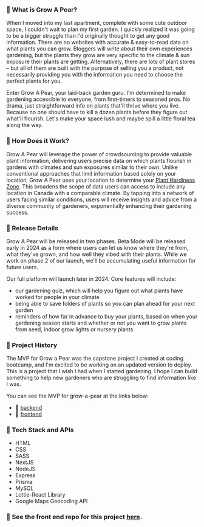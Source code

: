 ### 🍐 What is Grow A Pear?

When I moved into my last apartment, complete with some cute outdoor space, I couldn't wait to plan my first garden. I quickly realized it was going to be a bigger struggle than I'd originally thought to get any good information. There are no websites with accurate & easy-to-read data on what plants you can grow. Bloggers will write about their own experiences gardening, but the plants they grow are very specific to the climate & sun exposure their plants are getting. Alternatively, there are lots of plant stores – but all of them are built with the purpose of selling you a product, not necessarily providing you with the information you need to choose the perfect plants for you.

Enter Grow A Pear, your laid-back garden guru. I'm determined to make gardening accessible to everyone, from first-timers to seasoned pros. No drama, just straightforward info on plants that'll thrive where you live. Because no one should have to kill a dozen plants before they figure out what'll flourish. Let's make your space lush and maybe spill a little floral tea along the way.

### 🍐 How Does it Work?

Grow A Pear will leverage the power of crowdsourcing to provide valuable plant information, delivering users precise data on which plants flourish in gardens with climates and sun exposures similar to their own. Unlike conventional approaches that limit information based solely on your location, Grow A Pear uses your location to determine your [Plant Hardiness Zone](http://www.planthardiness.gc.ca/?m=1&lang=en). This broadens the scope of data users can access to include any location in Canada with a comparable climate. By tapping into a network of users facing similar conditions, users will receive insights and advice from a diverse community of gardeners, exponentially enhancing their gardening success.

### 🍐 Release Details

Grow A Pear will be released in two phases. Beta Mode will be released early in 2024 as a form where users can let us know where they're from, what they've grown, and how well they vibed with their plants. While we work on phase 2 of our launch, we'll be accumulating useful information for future users.

Our full platform will launch later in 2024. Core features will include:
- our gardening quiz, which will help you figure out what plants have worked for people in your climate
- being able to save folders of plants so you can plan ahead for your next garden
- reminders of how far in advance to buy your plants, based on when your gardening season starts and whether or not you want to grow plants from seed, indoor grow lights or nursery plants

### 🍐 Project History
The MVP for Grow a Pear was the capstone project I created at coding bootcamp, and I'm excited to be working on an updated version to deploy. This is a project that I wish I had when I started gardening. I hope I can build something to help new gardeners who are struggling to find information like I was.

You can see the MVP for grow-a-pear at the links below:
- 🍐 [backend](https://github.com/meredith-j/meredith-jonatan-grow-a-pear-backend/tree/main)
- 🍐 [frontend](https://github.com/meredith-j/meredith-jonatan-grow-a-pear-frontend/tree/main)

### 🍐 Tech Stack and APIs

- HTML
- CSS
- SASS
- NextJS
- NodeJS 
- Express
- Prisma
- MySQL
- Lottie-React Library
- Google Maps Geocoding API

### 🍐 See the front end repo for this project [here](https://github.com/meredith-j/grow-a-pear-frontend).